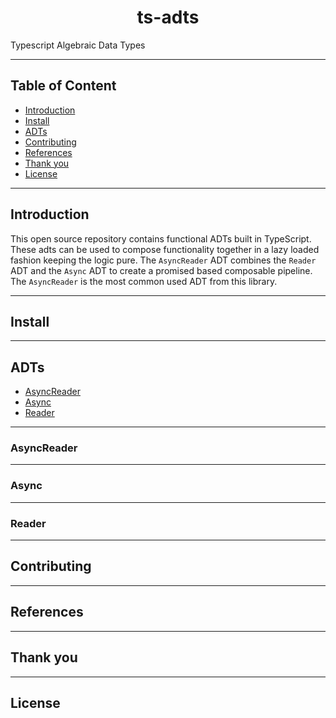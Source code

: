 <h1 align="center">ts-adts</h1>

<p>Typescript Algebraic Data Types</p>

---

## Table of Content

- [Introduction](#introduction)
- [Install](#install)
- [ADTs](#adts)
- [Contributing](#contributing)
- [References](#references)
- [Thank you](#thank-you)
- [License](#license)

---

## Introduction

This open source repository contains functional ADTs built in TypeScript. These adts can be used to
compose functionality together in a lazy loaded fashion keeping the logic pure. The `AsyncReader` ADT 
combines the `Reader` ADT and the `Async` ADT to create a promised based composable pipeline. The 
`AsyncReader` is the most common used ADT from this library.

---

## Install

---

## ADTs

- [AsyncReader](#asyncreader)
- [Async](#async)
- [Reader](#reader)

---

### AsyncReader

---

### Async

---

### Reader

---

## Contributing

---

## References

---

## Thank you

---

## License